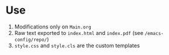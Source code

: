 # Use

1.  Modifications only on `Main.org`
2.  Raw text exported to `index.html` and `index.pdf` (see `/emacs-config/repo/`)
3.  `style.css` and `style.cls` are the custom templates
